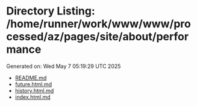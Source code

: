 # Directory Listing: /home/runner/work/www/www/processed/az/pages/site/about/performance
Generated on: Wed May  7 05:19:29 UTC 2025

- [README.md](README.md)
- [future.html.md](future.html.md)
- [history.html.md](history.html.md)
- [index.html.md](index.html.md)
